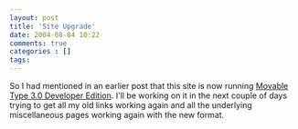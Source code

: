 ```yaml
---
layout: post
title: 'Site Upgrade'
date: 2004-08-04 10:22
comments: true
categories : []
tags:
---
```

So I had mentioned in an earlier post that this site is now running <a target="new" href="http://www.movabletype.org">Movable Type 3.0 Developer Edition</a>. I'll be working on it in the next couple of days trying to get all my old links working again and all the underlying miscellaneous pages working again with the new format.

